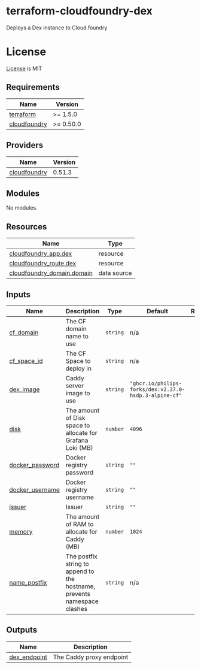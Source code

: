# terraform-cloudfoundry-dex
Deploys a Dex instance to Cloud foundry

# License
[License](./LICENSE.md) is MIT

<!-- BEGIN_TF_DOCS -->
## Requirements

| Name | Version |
|------|---------|
| <a name="requirement_terraform"></a> [terraform](#requirement\_terraform) | >= 1.5.0 |
| <a name="requirement_cloudfoundry"></a> [cloudfoundry](#requirement\_cloudfoundry) | >= 0.50.0 |

## Providers

| Name | Version |
|------|---------|
| <a name="provider_cloudfoundry"></a> [cloudfoundry](#provider\_cloudfoundry) | 0.51.3 |

## Modules

No modules.

## Resources

| Name | Type |
|------|------|
| [cloudfoundry_app.dex](https://registry.terraform.io/providers/cloudfoundry-community/cloudfoundry/latest/docs/resources/app) | resource |
| [cloudfoundry_route.dex](https://registry.terraform.io/providers/cloudfoundry-community/cloudfoundry/latest/docs/resources/route) | resource |
| [cloudfoundry_domain.domain](https://registry.terraform.io/providers/cloudfoundry-community/cloudfoundry/latest/docs/data-sources/domain) | data source |

## Inputs

| Name | Description | Type | Default | Required |
|------|-------------|------|---------|:--------:|
| <a name="input_cf_domain"></a> [cf\_domain](#input\_cf\_domain) | The CF domain name to use | `string` | n/a | yes |
| <a name="input_cf_space_id"></a> [cf\_space\_id](#input\_cf\_space\_id) | The CF Space to deploy in | `string` | n/a | yes |
| <a name="input_dex_image"></a> [dex\_image](#input\_dex\_image) | Caddy server image to use | `string` | `"ghcr.io/philips-forks/dex:v2.37.0-hsdp.3-alpine-cf"` | no |
| <a name="input_disk"></a> [disk](#input\_disk) | The amount of Disk space to allocate for Grafana Loki (MB) | `number` | `4096` | no |
| <a name="input_docker_password"></a> [docker\_password](#input\_docker\_password) | Docker registry password | `string` | `""` | no |
| <a name="input_docker_username"></a> [docker\_username](#input\_docker\_username) | Docker registry username | `string` | `""` | no |
| <a name="input_issuer"></a> [issuer](#input\_issuer) | Issuer | `string` | `""` | no |
| <a name="input_memory"></a> [memory](#input\_memory) | The amount of RAM to allocate for Caddy (MB) | `number` | `1024` | no |
| <a name="input_name_postfix"></a> [name\_postfix](#input\_name\_postfix) | The postfix string to append to the hostname, prevents namespace clashes | `string` | n/a | yes |

## Outputs

| Name | Description |
|------|-------------|
| <a name="output_dex_endpoint"></a> [dex\_endpoint](#output\_dex\_endpoint) | The Caddy proxy endpoint |
<!-- END_TF_DOCS -->
